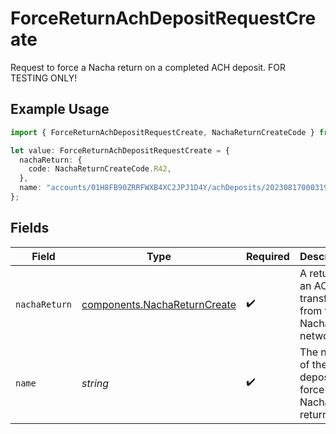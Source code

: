 # ForceReturnAchDepositRequestCreate

Request to force a Nacha return on a completed ACH deposit. FOR TESTING ONLY!

## Example Usage

```typescript
import { ForceReturnAchDepositRequestCreate, NachaReturnCreateCode } from "@apexfintechsolutions/ascend-sdk/models/components";

let value: ForceReturnAchDepositRequestCreate = {
  nachaReturn: {
    code: NachaReturnCreateCode.R42,
  },
  name: "accounts/01H8FB90ZRRFWXB4XC2JPJ1D4Y/achDeposits/20230817000319",
};
```

## Fields

| Field                                                                        | Type                                                                         | Required                                                                     | Description                                                                  | Example                                                                      |
| ---------------------------------------------------------------------------- | ---------------------------------------------------------------------------- | ---------------------------------------------------------------------------- | ---------------------------------------------------------------------------- | ---------------------------------------------------------------------------- |
| `nachaReturn`                                                                | [components.NachaReturnCreate](../../models/components/nachareturncreate.md) | :heavy_check_mark:                                                           | A return on an ACH transfer from the Nacha network.                          |                                                                              |
| `name`                                                                       | *string*                                                                     | :heavy_check_mark:                                                           | The name of the ACH deposit to force a Nacha return on.                      | accounts/01H8FB90ZRRFWXB4XC2JPJ1D4Y/achDeposits/20230817000319               |